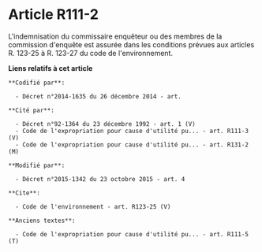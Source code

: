 # Article R111-2

L'indemnisation du commissaire enquêteur ou des membres de la commission d'enquête est assurée dans les conditions prévues
aux articles R. 123-25 à R. 123-27 du code de l'environnement.

**Liens relatifs à cet article**

	**Codifié par**:

	  - Décret n°2014-1635 du 26 décembre 2014 - art.

	**Cité par**:

	  - Décret n°92-1364 du 23 décembre 1992 - art. 1 (V)
	  - Code de l'expropriation pour cause d'utilité pu... - art. R111-3 (V)
	  - Code de l'expropriation pour cause d'utilité pu... - art. R131-2 (M)

	**Modifié par**:

	  - Décret n°2015-1342 du 23 octobre 2015 - art. 4

	**Cite**:

	  - Code de l'environnement - art. R123-25 (V)

	**Anciens textes**:

	  - Code de l'expropriation pour cause d'utilité pu... - art. R111-5 (T)
